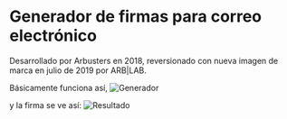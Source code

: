 # Generador de firmas para correo electrónico

Desarrollado por Arbusters en 2018, reversionado con nueva imagen de marca en julio de 2019 por ARB|LAB.

Básicamente funciona así,
![Generador](https://i.ibb.co/HxFm08x/Firma.gif)

y la firma se ve así:
![Resultado](https://i.ibb.co/GQ4wFR4/Firma.png)
